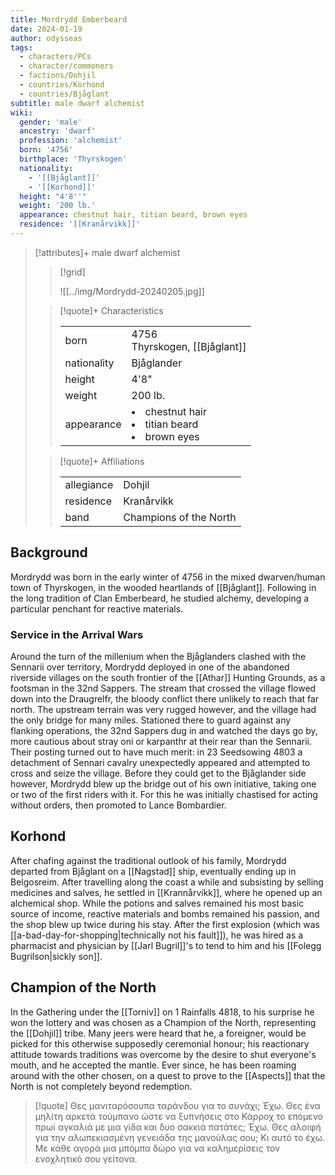 ```yaml
---
title: Mordrydd Emberbeard
date: 2024-01-19
author: odysseas
tags:
  - characters/PCs
  - character/commoners
  - factions/Dohjil
  - countries/Korhond
  - countries/Bjåglant
subtitle: male dwarf alchemist
wiki:
  gender: 'male'
  ancestry: 'dwarf'
  profession: 'alchemist'
  born: '4756'
  birthplace: 'Thyrskogen'
  nationality: 
    - '[[Bjåglant]]'
    - '[[Korhond]]'
  height: "4'8''"
  weight: '200 lb.'
  appearance: chestnut hair, titian beard, brown eyes
  residence: '[[Kranårvikk]]'
---
```


> [!attributes]+ male dwarf alchemist
> > [!grid]
> > 
> > ![[../img/Mordrydd-20240205.jpg]]
> 
> > [!quote]+ Characteristics
> >
> > | | |
> > | --- | --- |
> > | born | 4756<br> Thyrskogen, [[Bjåglant]] |
> > | nationality | Bjåglander |
> > | height | 4'8" |
> > | weight | 200 lb. |
> > | appearance | <li>chestnut hair</li><li>titian beard</li><li>brown eyes</li> |
>
> > [!quote]+ Affiliations
> > 
> > | | |
> > | --- | --- |
> > | allegiance | Dohjil |
> > | residence | Kranårvikk |
> > | band | Champions of the North |

## Background

Mordrydd was born in the early winter of 4756 in the mixed dwarven/human town of Thyrskogen, in the wooded heartlands of [[Bjåglant]].
Following in the long tradition of Clan Emberbeard, he studied alchemy, developing a particular penchant for reactive materials.

### Service in the Arrival Wars

Around the turn of the millenium when the Bjåglanders clashed with the Sennarii over territory, Mordrydd deployed in one of the abandoned riverside villages on the south frontier of the [[Athar]] Hunting Grounds, as a footsman in the 32nd Sappers.
The stream that crossed the village flowed down into the Draugrelfr, the bloody conflict there unlikely to reach that far north. The upstream terrain was very rugged however, and the village had the only bridge for many miles. Stationed there to guard against any flanking operations, the 32nd Sappers dug in and watched the days go by, more cautious about stray oni or karpanthr at their rear than the Sennarii.
Their posting turned out to have much merit: in 23 Seedsowing 4803 a detachment of Sennari cavalry unexpectedly appeared and attempted to cross and seize the village.
Before they could get to the Bjåglander side however, Mordrydd blew up the bridge out of his own initiative, taking one or two of the first riders with it. For this he was initially chastised for acting without orders, then promoted to Lance Bombardier.

## Korhond

After chafing against the traditional outlook of his family, Mordrydd departed from Bjåglant on a [[Nagstad]] ship, eventually ending up in Belgosreim.
After travelling along the coast a while and subsisting by selling medicines and salves, he settled in [[Krannårvikk]], where he opened up an alchemical shop. While the potions and salves remained his most basic source of income, reactive materials and bombs remained his passion, and the shop blew up twice during his stay.
After the first explosion (which was [[a-bad-day-for-shopping|technically not his fault]]), he was hired as a pharmacist and physician by [[Jarl Bugril]]'s to tend to him and his [[Folegg Bugrilson|sickly son]].

## Champion of the North

In the Gathering under the [[Torniv]] on 1 Rainfalls 4818, to his surprise he won the lottery and was chosen as a Champion of the North, representing the [[Dohjil]] tribe.
Many jeers were heard that he, a foreigner, would be picked for this otherwise supposedly ceremonial honour; his reactionary attitude towards traditions was overcome by the desire to shut everyone's mouth, and he accepted the mantle.
Ever since, he has been roaming around with the other chosen, on a quest to prove to the [[Aspects]] that the North is not completely beyond redemption. 

> [!quote] 
> Θες μανιταρόσουπα ταράνδου για το συνάχι; Έχω.
> Θες ένα μηλίτη αρκετά τούμπανο ώστε να ξυπνήσεις στο Κάρροχ το επόμενο πρωί αγκαλιά με μια γίδα και δυο σακκιά πατάτες; Έχω.
> Θες αλοιφή για την αλωπεκιασμένη γενειάδα της μανούλας σου; Κι αυτό το έχω.
> Με κάθε αγορά μια μπόμπα δώρο για να καλημερίσεις τον ενοχλητικό σου γείτονα.